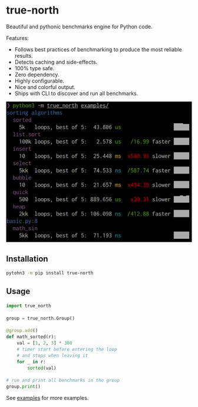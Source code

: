 # true-north

Beautiful and pythonic benchmarks engine for Python code.

Features:

+ Follows best practices of benchmarking to produce the most reliable results.
+ Detects caching and side-effects.
+ 100% type safe.
+ Zero dependency.
+ Highly configurable.
+ Nice and colorful output.
+ Ships with CLI to discover and run all benchmarks.

![output example](./example.png)

## Installation

```bash
pytohn3 -m pip install true-north
```

## Usage

```python
import true_north

group = true_north.Group()

@group.add()
def math_sorted(r):
    val = [1, 2, 3] * 300
    # timer start before entering the loop
    # and stops when leaving it
    for _ in r:
        sorted(val)

# run and print all benchmarks in the group
group.print()
```

See [examples](./examples/) for more examples.
